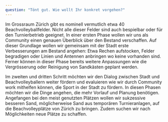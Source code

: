 ```yaml
---
question: "Tönt gut. Wie wollt Ihr konkret vorgehen?"
---
```


Im Grossraum Zürich gibt es nominell vermutlich etwa 40 Beachvolleyballfelder. 
Nicht alle dieser Felder sind auch bespielbar oder für den Turnierbetrieb geeignet. 
In einer ersten Phase wollen wir uns als Community einen genauen Überblick über den Bestand verschaffen. 
Auf dieser Grundlage wollen wir gemeinsam mit der Stadt erste Verbesserungen am Bestand angehen:
Etwa Rechen aufstocken, Felder begradigen oder Linien und Antennen anbringen wo keine vorhanden sind. 
Ferner können in dieser Phase bereits weitere Anpassungen wie die Vergrösserung oder Reinigung von Sandkästen geplant werden.


Im zweiten und dritten Schritt möchten wir den Dialog zwischen Stadt und Beachvolleyballern weiter fördern und evaluieren wie wir durch Community work  mithelfen können, die Sport in der Stadt zu fördern.
In diesen Phasen möchten wir die Dinge angehen, die mehr Vorlauf und Planung benötigen. 
Angefangen bei den meist genutzten Plätzen wollen wir sukzessive besseren Sand, möglicherweise Sand aus temporären Turnieranlagen, auf die Beachvolleyplätze von Zürich zu bringen. 
Zudem suchen wir nach Möglichkeiten neue Plätze zu schaffen. 






